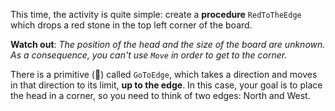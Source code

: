 This time, the activity is quite simple: create a **procedure** `RedToTheEdge` which drops a red stone in the top left corner of the board.

**Watch out**: _The position of the head and the size of the board are unknown. As a consequence, you can't use `Move` in order to get to the corner._

There is a primitive (:gift:) called `GoToEdge`, which takes a direction and moves in that direction to its limit, **up to the edge**. In this case, your goal is to place the head in a corner, so you need to think of two edges: North and West.
